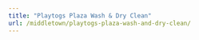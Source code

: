 ```yaml
---
title: "Playtogs Plaza Wash & Dry Clean"
url: /middletown/playtogs-plaza-wash-and-dry-clean/
---
```

